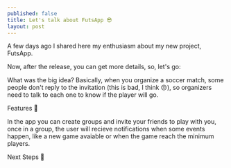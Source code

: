 ```yaml
---
published: false
title: Let's talk about FutsApp 😎
layout: post
---
```

A few days ago I shared here my enthusiasm about my new project, FutsApp.

Now, after the release, you can get more details, so, let's go:

What was the big idea? Basically, when you organize a soccer match, some people don't reply to the invitation (this is bad, I think 😒), so organizers need to talk to each one to know if the player will go.

Features 🚀

In the app you can create groups and invite your friends to play with you, once in a group, the user will recieve notifications when some events happen, like a new game avaiable or when the game reach the minimum players.

Next Steps 🏃
